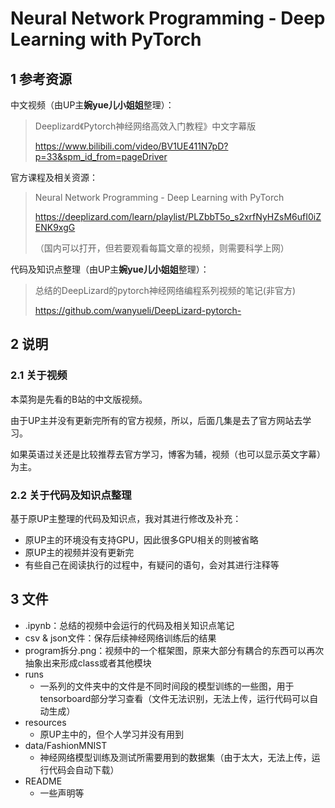 # Neural Network Programming - Deep Learning with PyTorch



## 1 参考资源

中文视频（由UP主**婉yue儿小姐姐**整理）：

> Deeplizard《Pytorch神经网络高效入门教程》中文字幕版
>
> https://www.bilibili.com/video/BV1UE411N7pD?p=33&spm_id_from=pageDriver

官方课程及相关资源：

> Neural Network Programming - Deep Learning with PyTorch
>
> https://deeplizard.com/learn/playlist/PLZbbT5o_s2xrfNyHZsM6ufI0iZENK9xgG 
>
> （国内可以打开，但若要观看每篇文章的视频，则需要科学上网）

代码及知识点整理（由UP主**婉yue儿小姐姐**整理）：

> 总结的DeepLizard的pytorch神经网络编程系列视频的笔记(非官方)
>
> https://github.com/wanyueli/DeepLizard-pytorch-



## 2 说明

### 2.1 关于视频

本菜狗是先看的B站的中文版视频。

由于UP主并没有更新完所有的官方视频，所以，后面几集是去了官方网站去学习。

如果英语过关还是比较推荐去官方学习，博客为辅，视频（也可以显示英文字幕）为主。

### 2.2 关于代码及知识点整理

基于原UP主整理的代码及知识点，我对其进行修改及补充：

- 原UP主的环境没有支持GPU，因此很多GPU相关的则被省略
- 原UP主的视频并没有更新完
- 有些自己在阅读执行的过程中，有疑问的语句，会对其进行注释等



## 3 文件

- .ipynb：总结的视频中会运行的代码及相关知识点笔记
- csv & json文件：保存后续神经网络训练后的结果
- program拆分.png：视频中的一个框架图，原来大部分有耦合的东西可以再次抽象出来形成class或者其他模块
- runs
  - 一系列的文件夹中的文件是不同时间段的模型训练的一些图，用于tensorboard部分学习查看（文件无法识别，无法上传，运行代码可以自动生成）
- resources
  - 原UP主中的，但个人学习并没有用到
- data/FashionMNIST
  - 神经网络模型训练及测试所需要用到的数据集（由于太大，无法上传，运行代码会自动下载）
- README
  - 一些声明等

